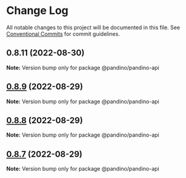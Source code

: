 # Change Log

All notable changes to this project will be documented in this file.
See [Conventional Commits](https://conventionalcommits.org) for commit guidelines.

## 0.8.11 (2022-08-30)

**Note:** Version bump only for package @pandino/pandino-api

## [0.8.9](https://github.com/BlackBeltTechnology/pandino/compare/v0.8.8...v0.8.9) (2022-08-29)

**Note:** Version bump only for package @pandino/pandino-api

## [0.8.8](https://github.com/BlackBeltTechnology/pandino/compare/v0.8.7...v0.8.8) (2022-08-29)

**Note:** Version bump only for package @pandino/pandino-api

## [0.8.7](https://github.com/BlackBeltTechnology/pandino/compare/v0.8.6...v0.8.7) (2022-08-29)

**Note:** Version bump only for package @pandino/pandino-api
